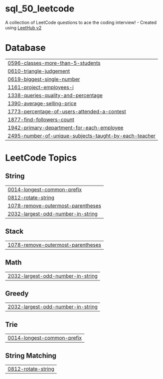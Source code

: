 # sql_50_leetcode
A collection of LeetCode questions to ace the coding interview! - Created using [LeetHub v2](https://github.com/arunbhardwaj/LeetHub-2.0)


# Database
|  |
| ------- |
| [0596-classes-more-than-5-students](https://github.com/Nehakanki/sql_50_leetcode/tree/master/0596-classes-more-than-5-students) |
| [0610-triangle-judgement](https://github.com/Nehakanki/sql_50_leetcode/tree/master/0610-triangle-judgement) |
| [0619-biggest-single-number](https://github.com/Nehakanki/sql_50_leetcode/tree/master/0619-biggest-single-number) |
| [1161-project-employees-i](https://github.com/Nehakanki/sql_50_leetcode/tree/master/1161-project-employees-i) |
| [1338-queries-quality-and-percentage](https://github.com/Nehakanki/sql_50_leetcode/tree/master/1338-queries-quality-and-percentage) |
| [1390-average-selling-price](https://github.com/Nehakanki/sql_50_leetcode/tree/master/1390-average-selling-price) |
| [1773-percentage-of-users-attended-a-contest](https://github.com/Nehakanki/sql_50_leetcode/tree/master/1773-percentage-of-users-attended-a-contest) |
| [1877-find-followers-count](https://github.com/Nehakanki/sql_50_leetcode/tree/master/1877-find-followers-count) |
| [1942-primary-department-for-each-employee](https://github.com/Nehakanki/sql_50_leetcode/tree/master/1942-primary-department-for-each-employee) |
| [2495-number-of-unique-subjects-taught-by-each-teacher](https://github.com/Nehakanki/sql_50_leetcode/tree/master/2495-number-of-unique-subjects-taught-by-each-teacher) |


<!---LeetCode Topics Start-->
# LeetCode Topics
## String
|  |
| ------- |
| [0014-longest-common-prefix](https://github.com/Nehakanki/sql_50_leetcode/tree/master/0014-longest-common-prefix) |
| [0812-rotate-string](https://github.com/Nehakanki/sql_50_leetcode/tree/master/0812-rotate-string) |
| [1078-remove-outermost-parentheses](https://github.com/Nehakanki/sql_50_leetcode/tree/master/1078-remove-outermost-parentheses) |
| [2032-largest-odd-number-in-string](https://github.com/Nehakanki/sql_50_leetcode/tree/master/2032-largest-odd-number-in-string) |
## Stack
|  |
| ------- |
| [1078-remove-outermost-parentheses](https://github.com/Nehakanki/sql_50_leetcode/tree/master/1078-remove-outermost-parentheses) |
## Math
|  |
| ------- |
| [2032-largest-odd-number-in-string](https://github.com/Nehakanki/sql_50_leetcode/tree/master/2032-largest-odd-number-in-string) |
## Greedy
|  |
| ------- |
| [2032-largest-odd-number-in-string](https://github.com/Nehakanki/sql_50_leetcode/tree/master/2032-largest-odd-number-in-string) |
## Trie
|  |
| ------- |
| [0014-longest-common-prefix](https://github.com/Nehakanki/sql_50_leetcode/tree/master/0014-longest-common-prefix) |
## String Matching
|  |
| ------- |
| [0812-rotate-string](https://github.com/Nehakanki/sql_50_leetcode/tree/master/0812-rotate-string) |
<!---LeetCode Topics End-->